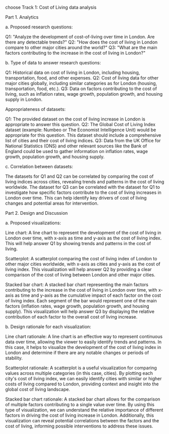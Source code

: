 choose Track 1: Cost of Living data analysis

Part 1. Analytics

a. Proposed research questions:

Q1: "Analyze the development of cost-of-living over time in London. Are there any detectable trends?"
Q2: "How does the cost of living in London compare to other major cities around the world?"
Q3: "What are the main factors contributing to the increase in the cost of living in London?"

b. Type of data to answer research questions:

Q1: Historical data on cost of living in London, including housing, transportation, food, and other expenses.
Q2: Cost of living data for other major cities globally, including similar categories as for London (housing, transportation, food, etc.).
Q3: Data on factors contributing to the cost of living, such as inflation rates, wage growth, population growth, and housing supply in London.

Appropriateness of datasets:

Q1: The provided dataset on the cost of living increase in London is appropriate to answer this question.
Q2: The Global Cost of Living Index dataset (example: Numbeo or The Economist Intelligence Unit) would be appropriate for this question. This dataset should include a comprehensive list of cities and their cost of living indices.
Q3: Data from the UK Office for National Statistics (ONS) and other relevant sources like the Bank of England could be used to gather information on inflation rates, wage growth, population growth, and housing supply.

c. Correlation between datasets:

The datasets for Q1 and Q2 can be correlated by comparing the cost of living indices across cities, revealing trends and patterns in the cost of living worldwide.
The dataset for Q3 can be correlated with the dataset for Q1 to investigate how specific factors contribute to the cost of living increases in London over time. This can help identify key drivers of cost of living changes and potential areas for intervention.

Part 2. Design and Discussion

a. Proposed visualizations:

Line chart: A line chart to represent the development of the cost of living in London over time, with x-axis as time and y-axis as the cost of living index. This will help answer Q1 by showing trends and patterns in the cost of living.

Scatterplot: A scatterplot comparing the cost of living index of London to other major cities worldwide, with x-axis as cities and y-axis as the cost of living index. This visualization will help answer Q2 by providing a clear comparison of the cost of living between London and other major cities.

Stacked bar chart: A stacked bar chart representing the main factors contributing to the increase in the cost of living in London over time, with x-axis as time and y-axis as the cumulative impact of each factor on the cost of living index. Each segment of the bar would represent one of the main factors (inflation rates, wage growth, population growth, and housing supply). This visualization will help answer Q3 by displaying the relative contribution of each factor to the overall cost of living increase.

b. Design rationale for each visualization:

Line chart rationale: A line chart is an effective way to represent continuous data over time, allowing the viewer to easily identify trends and patterns. In this case, it helps to visualize the development of the cost of living index in London and determine if there are any notable changes or periods of stability.

Scatterplot rationale: A scatterplot is a useful visualization for comparing values across multiple categories (in this case, cities). By plotting each city's cost of living index, we can easily identify cities with similar or higher costs of living compared to London, providing context and insight into the global cost of living landscape.

Stacked bar chart rationale: A stacked bar chart allows for the comparison of multiple factors contributing to a single value over time. By using this type of visualization, we can understand the relative importance of different factors in driving the cost of living increase in London. Additionally, this visualization can reveal potential correlations between the factors and the cost of living, informing possible interventions to address these issues.